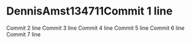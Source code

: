# DennisAmst134711Commit 1 line
Commit 2 line
Commit 3 line
Commit 4 line
Commit 5 line
Commit 6 line
Commit 7 line

